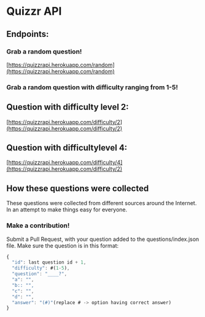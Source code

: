 # Quizzr API

## Endpoints:

### Grab a random question!
[https://quizzrapi.herokuapp.com/random](https://quizzrapi.herokuapp.com/random)

### Grab a random question with difficulty ranging from 1-5!
## Question with difficulty level 2:
[https://quizzrapi.herokuapp.com/difficulty/2](https://quizzrapi.herokuapp.com/difficulty/2)

## Question with difficultylevel 4:
[https://quizzrapi.herokuapp.com/difficulty/4](https://quizzrapi.herokuapp.com/difficulty/2)

## How these questions were collected

These questions were collected from different sources around the Internet.
In an attempt to make things easy for everyone.

### Make a contribution!

Submit a Pull Request, with your question added to the questions/index.json file. Make sure the question is in this format:

```javascript
{
  "id": last question id + 1,
  "difficulty": #(1-5),
  "question": "____?",
  "a": "",
  "b:: "",
  "c": "",
  "d": "",
  "answer": "(#)"(replace # -> option having correct answer)
}
```
